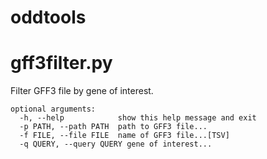 # oddtools


# gff3filter.py

Filter GFF3 file by gene of interest. 


```
optional arguments:
  -h, --help            show this help message and exit
  -p PATH, --path PATH  path to GFF3 file...
  -f FILE, --file FILE  name of GFF3 file...[TSV]
  -q QUERY, --query QUERY gene of interest...
  
  ```
